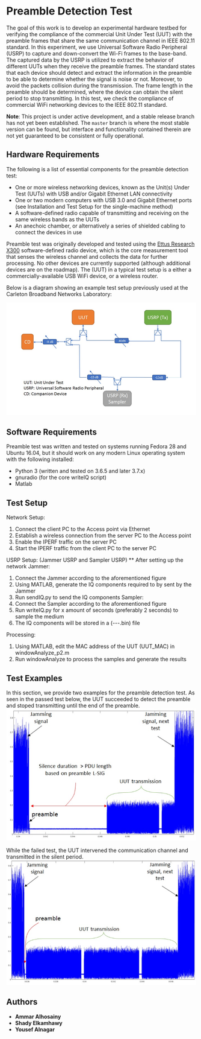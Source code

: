 # Preamble Detection Test

<!-- In the IEEE 802.11 standard, each device should detect and extract the information in the preamble  to be able to determine whether the signal is noise or not. In addition, to avoid the packets collision during the transmission. The frame length in the preamble should be determined, where the device can know the period to be silent within. In this test, we check the compliance of commercial WiFi networking devices to the IEEE 802.11 standard. -->


The goal of this work is to develop an experimental
hardware testbed for verifying the compliance of the commercial
Unit Under Test (UUT)  with the preamble  frames that share the same communication  channel in IEEE 802.11 standard. In this experiment, we use  Universal Software Radio Peripheral (USRP) to capture and down-convert the Wi-Fi frames to the base-band. The captured data  by the USRP is utilized to extract the behavior of  different UUTs when they receive the preamble frames. The  standard states that each device should detect and extract the information in the preamble  to be able to determine whether the signal is noise or not. Moreover, to avoid the packets collision during the transmission. The frame length in the preamble should be determined, where the device can obtain the silent period to stop transmitting. In this test, we check the compliance of commercial WiFi networking devices to the IEEE 802.11 standard.


**Note**: This project is under active development, and a stable release branch has not yet been established.
The ```master``` branch is where the most stable version can be found, but interface and functionality contained therein are not yet guaranteed to be consistent or fully operational.

## Hardware Requirements

The following is a list of essential components for the preamble detection test:

* One or more wireless networking devices, known as the Unit(s) Under Test (UUTs) with USB and/or Gigabit Ethernet LAN connectivity
* One or two modern computers with USB 3.0 and Gigabit Ethernet ports (see Installation and Test Setup for the single-machine method)
* A software-defined radio capable of transmitting and receiving on the same wireless bands as the UUTs
* An anechoic chamber, or alternatively a series of shielded cabling to connect the devices in use

Preamble test was originally developed and tested using the [Ettus Research X300](https://www.ettus.com/all-products/X300-KIT/) software-defined radio device, which is the core measurement tool that senses the wireless channel and collects the data for further processing. No other devices are currently supported (although additional devices are on the roadmap). The (UUT) in a typical test setup is a either a commercially-available USB WiFi device, or a wireless router.

Below is a diagram showing an example test setup previously used at the Carleton Broadband Networks Laboratory:

![alt text](docs/images/System_model.jpg "  Preambl Test Setup ")

## Software Requirements

Preamble test was written and tested on systems running Fedora 28 and Ubuntu 16.04, but it should work on any modern Linux operating system with the following installed:

* Python 3 (written and tested on 3.6.5 and later 3.7.x)
* gnuradio (for the core writeIQ script)
* Matlab

<!--
Additionally, one script (```utils/writeIQ.py```) is currently written in Python 2, but will be updated as part of the project goals.
Early versions of the tool relied upon the use of the [MATLAB Engine for Python](https://www.mathworks.com/help/matlab/matlab-engine-for-python.html); however a significant effort was undertaken by the members of the Carleton University Broadband Networks Laboratory to rewrite the prototypical scripts in Python 3. Copies of the original MATLAB code are contained in the ```matlab``` folder for reference.-->

## Test Setup
Network Setup:
1. Connect the client PC to the Access point via Ethernet  
2. Establish a wireless connection from the server PC to the Access point
3. Enable the IPERF traffic on the server PC
4. Start the IPERF traffic from the client PC to the server PC

USRP Setup: (Jammer USRP and Sampler USRP)
** After setting up the network
Jammer:
1. Connect the Jammer according to the aforementioned figure
2. Using MATLAB, generate the IQ components required to by sent by the Jammer
3. Run sendIQ.py to send the IQ components
Sampler:
1. Connect the Sampler according to the aforementioned figure
2. Run writeIQ.py for x amount of seconds (preferably 2 seconds) to sample the medium
3. The IQ components will be stored in a (---.bin) file

Processing:
1. Using MATLAB, edit the MAC address of the UUT (UUT_MAC) in windowAnalyze_p2.m
2. Run windowAnalyze to process the samples and generate the results




## Test Examples

In this section, we provide two examples for the preamble detection test. As seen in the passed test below, the UUT succeeded to detect the preamble and stoped transmitting until the end of the preamble.
![alt text](docs/images/pass_test.jpg "  Passed test " )



While the failed test, the UUT intervened the communication channel and transmitted in the silent period.
![alt text](docs/images/failed_test.jpg "  Failed test ")



## Authors

* **Ammar Alhosainy**
* **Shady Elkamhawy**
* **Yousef Alnagar**
